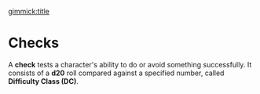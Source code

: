[gimmick:title](Checks)

# Checks

A **check** tests a character's ability to do or avoid something successfully. It consists of a **d20** roll compared against a specified number, called **Difficulty Class (DC)**.